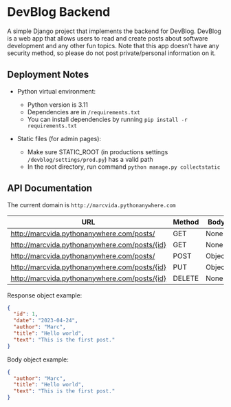# DevBlog Backend
A simple Django project that implements the backend for DevBlog. DevBlog is a web app that allows users to read and create posts about software development and any other fun topics. Note that this app doesn't have any security method, so please do not post private/personal information on it.

## Deployment Notes
* Python virtual environment:
  * Python version is 3.11
  * Dependencies are in `/requirements.txt`
  * You can install dependencies by running `pip install -r requirements.txt`
  
* Static files (for admin pages):
  * Make sure STATIC_ROOT (in productions settings `/devblog/settings/prod.py`) has a valid path
  * In the root directory, run command `python manage.py collectstatic`
  
## API Documentation
The current domain is `http://marcvida.pythonanywhere.com`

| URL                                           | Method | Body   | Response    |
|-----------------------------------------------|--------|--------|-------------|
| http://marcvida.pythonanywhere.com/posts/     | GET    | None   | Object list |
| http://marcvida.pythonanywhere.com/posts/{id} | GET    | None   | Object      |
| http://marcvida.pythonanywhere.com/posts/     | POST   | Object | Object      |
| http://marcvida.pythonanywhere.com/posts/{id} | PUT    | Object | Object      |
| http://marcvida.pythonanywhere.com/posts/{id} | DELETE | None   | None        |

Response object example:
```json
{
  "id": 1,
  "date": "2023-04-24",
  "author": "Marc",
  "title": "Hello world",
  "text": "This is the first post."
}
```

Body object example:
```json
{
  "author": "Marc",
  "title": "Hello world",
  "text": "This is the first post."
}
```
